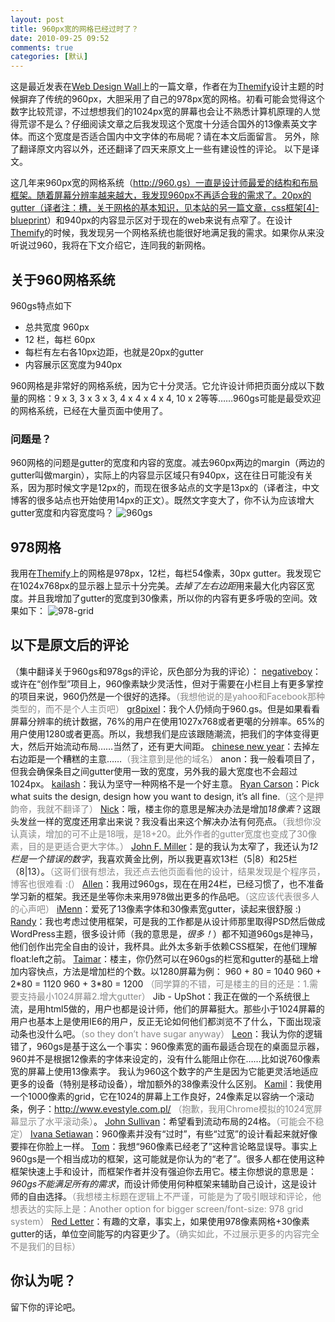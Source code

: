 ```yaml
---
layout: post
title: 960px宽的网格已经过时了？
date: 2010-09-25 09:52
comments: true
categories: [默认]
---
```

这是最近发表在<a href="http://www.webdesignerwall.com/">Web Design Wall</a>上的一篇文章，作者在为<a href="http://themify.me/">Themify</a>设计主题的时候摒弃了传统的960px，大胆采用了自己的978px宽的网格。初看可能会觉得这个数字比较荒谬，不过想想我们的1024px宽的屏幕也会让不熟悉计算机原理的人觉得荒谬不是么？仔细阅读文章之后我发现这个宽度十分适合国外的13像素英文字体。而这个宽度是否适合国内中文字体的布局呢？请在本文后面留言。
另外，除了翻译原文内容以外，还还翻译了四天来原文上一些有建设性的评论。
以下是译文。
<!--more-->
这几年来960px宽的网格系统（http://960.gs）一直是设计师最爱的结构和布局框架。随着屏幕分辨率越来越大，我发现960px不再适合我的需求了。20px的gutter（译者注：槽，关于网格的基本知识，见本站的另一篇文章，<a title="Permanent Link to css框架[4]-blueprint" rel="bookmark" href="http://yuguo.us/weblog/css-framework-blueprint/">css框架[4]-blueprint</a>）和940px的内容显示区对于现在的web来说有点窄了。在设计<a href="http://themify.me/">Themify</a>的时候，我发现另一个网格系统也能很好地满足我的需求。如果你从来没听说过960，我将在下文介绍它，连同我的新网格。
<h2>关于960网格系统</h2>
960gs特点如下
<ul>
	<li>总共宽度 960px</li>
	<li>12 栏，每栏 60px</li>
	<li>每栏有左右各10px边距，也就是20px的gutter</li>
	<li>内容展示区宽度为940px</li>
</ul>
960网格是非常好的网格系统，因为它十分灵活。它允许设计师把页面分成以下数量的网格：9 x 3, 3 x 3 x 3, 4 x 4 x 4 x 4, 10 x 2等等……960gs可能是最受欢迎的网格系统，已经在大量页面中使用了。
<h3>问题是？</h3>
960网格的问题是gutter的宽度和内容的宽度。减去960px两边的margin（两边的gutter叫做margin），实际上的内容显示区域只有940px，这在往日可能没有关系，因为那时候文字是12px的，而现在很多站点的文字是13px的（译者注，中文博客的很多站点也开始使用14px的正文）。既然文字变大了，你不认为应该增大gutter宽度和内容宽度吗？
<img class="aligncenter size-full wp-image-275" title="960gs" src="http://yuguo.us/files/2010/09/960gs.gif" alt="960gs"   />
<h2>978网格</h2>
我用在<a href="http://themify.me/">Themify</a>上的网格是978px，12栏，每栏54像素，30px gutter。我发现它在1024x768px的显示器上显示十分完美。<em>去掉了左右边距</em>用来最大化内容区宽度。并且我增加了gutter的宽度到30像素，所以你的内容有更多呼吸的空间。效果如下：
<img class="aligncenter size-full wp-image-276" title="978-grid" src="http://yuguo.us/files/2010/09/978-grid.gif" alt="978-grid"   />
<h2>以下是原文后的评论</h2>
（集中翻译关于960gs和978gs的评论，灰色部分为我的评论）：
<a rel="external nofollow" href="http://www.surrealtopia.com/">negativeboy</a>：或许在“创作型”项目上，960像素缺少灵活性，但对于需要在小栏目上有更多掌控的项目来说，960仍然是一个很好的选择。<span style="color: #888888;">（我想他说的是yahoo和Facebook那种类型的，而不是个人主页吧）</span>
<a rel="external nofollow" href="http://gr8pixel.com/">gr8pixel</a>：我个人仍倾向于960.gs。但是如果看看屏幕分辨率的统计数据，76%的用户在使用1027x768或者更噶的分辨率。65%的用户使用1280或者更高。所以，我想我们是应该跟随潮流，把我们的字体变得更大，然后开始流动布局……当然了，还有更大间距。
<a rel="external nofollow" href="http://www.chinesenewyear.me/">chinese new year</a>：去掉左右边距是一个糟糕的主意……<span style="color: #888888;">（我注意到是他的域名）</span>
anon：我一般看项目了，但我会确保条目之间gutter使用一致的宽度，另外我的最大宽度也不会超过1024px。
<a rel="external nofollow" href="http://www.twitter.com/kailashiyer">kailash</a>：我认为坚守一种网格不是一个好主意。
<a rel="external nofollow" href="http://www.refreshcreations.co.uk/">Ryan Carson</a>：Pick what suits the design, design how you want to design, it’s all fine.<span style="color: #888888;">（这个是押韵帝，我就不翻译了）</span>
<a rel="external nofollow" href="http://twitter.namklabs.com/">Nick</a>：哦，楼主你的意思是解决办法是增加<em>18像素</em>？这跟头发丝一样的宽度还用拿出来说？我没看出来这个解决办法有何亮点。<span style="color: #888888;">（我想你没认真读，增加的可不止是18哦，是18+20。此外作者的gutter宽度也变成了30像素，目的是更适合更大字体。）</span>
<a rel="external nofollow" href="http://blog.antarestrader.com/">John F. Miller</a>：是的我认为太窄了，我还认为<em>12栏是一个错误的数字</em>，我喜欢黄金比例，所以我更喜欢13栏（5|8）和25栏（8|13）。<span style="color: #888888;">（这哥们很有想法，我还点去他页面看他的设计，结果发现是个程序员，博客也很难看 :(）</span>
<a rel="external nofollow" href="http://www.ill-fx-designs.com/">Allen</a>：我用过960gs，现在在用24栏，已经习惯了，也不准备学习新的框架。我还是坐等你未来用978做出更多的作品吧。<span style="color: #888888;">（这应该代表很多人的心声吧）</span>
<a rel="external nofollow" href="http://www.imenn.com/">iMenn</a>：爱死了13像素字体和30像素宽gutter，读起来很舒服 :)
<a rel="external nofollow" href="http://prop-14.com/">Randy</a>：我也考虑过使用框架，可是我的工作都是从设计师那里取得PSD然后做成WordPress主题，很多设计师（我的意思是，<em>很多！</em>）都不知道960gs是神马，他们创作出完全自由的设计，我杯具。此外太多新手依赖CSS框架，在他们理解float:left之前。
<a rel="external nofollow" href="http://taimar.ee/">Taimar</a>：楼主，你仍然可以在960gs的栏宽和gutter的基础上增加内容快点，方法是增加栏的个数。以1280屏幕为例：
960 + 80 = 1040
960 + 2*80 = 1120
960 + 3*80 = 1200
<span style="color: #888888;">（同学算的不错，可是楼主的目的还是：1.需要支持最小1024屏幕2.增大gutter）</span>
Jib - UpShot：我正在做的一个系统很上流，是用html5做的，用户也都是设计师，他们的屏幕挺大。那些小于1024屏幕的用户也基本上是使用IE6的用户，反正无论如何他们都浏览不了什么，下面出现滚动条也没什么吧。<span style="color: #888888;">（so they don’t have sugar anyway）</span>
<a rel="external nofollow" href="http://leonpaternoster.com/">Leon</a>：我认为你的逻辑错了，960gs是基于这么一个事实：960像素宽的画布最适合现在的桌面显示器，960并不是根据12像素的字体来设定的，没有什么能阻止你在……比如说760像素宽的屏幕上使用13像素字。
我认为960这个数字的产生是因为它能更灵活地适应更多的设备（特别是移动设备），增加额外的38像素没什么区别。
<a rel="external nofollow" href="http://www.kamilos.net/">Kamil</a>：我使用一个1000像素的grid，它在1024的屏幕上工作良好，24像素足以容纳一个滚动条，例子：<a href="http://www.evestyle.com.pl/">http://www.evestyle.com.pl/</a> <span style="color: #888888;">（抱歉，我用Chrome模拟的1024宽屏幕显示了水平滚动条）</span>。
<a rel="external nofollow" href="http://john-m-sullivan.com/">John Sullivan</a>：希望看到流动布局的24格。<span style="color: #888888;">（可能会不稳定）</span>
<a rel="external nofollow" href="http://ivanasetiawan.com/">Ivana Setiawan</a>：960像素并没有“过时”，有些“过宽”的设计看起来就好像要摔在你脸上一样。
<a rel="external nofollow" href="http://www.webdesignerwall.com/trends/960-grid-system-is-getting-old/comment-page-5/www.d3sign-worx.com">Tom</a>：我想“960像素已经老了”这种言论略显误导。事实上960gs是一个相当成功的框架，这可能就是你认为的“老了”。很多人都在使用这种框架快速上手和设计，而框架作者并没有强迫你去用它。楼主你想说的意思是：<em>960gs不能满足所有的需求</em>，而设计师使用何种框架来辅助自己设计，这是设计师的自由选择。<span style="color: #888888;">（我想楼主标题在逻辑上不严谨，可能是为了吸引眼球和评论，他想表达的实际上是：Another option for bigger screen/font-size: 978 grid system）</span>
<a rel="external nofollow" href="http://www.redletterstrategies.com/">Red Letter</a>：有趣的文章，事实上，如果使用978像素网格+30像素gutter的话，单位空间能写的内容更少了。<span style="color: #888888;">（确实如此，不过展示更多的内容完全不是我们的目标）</span>
<h2>你认为呢？</h2>
留下你的评论吧。
